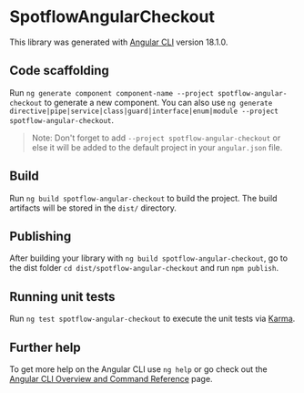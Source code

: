 # SpotflowAngularCheckout

This library was generated with [Angular CLI](https://github.com/angular/angular-cli) version 18.1.0.

## Code scaffolding

Run `ng generate component component-name --project spotflow-angular-checkout` to generate a new component. You can also use `ng generate directive|pipe|service|class|guard|interface|enum|module --project spotflow-angular-checkout`.
> Note: Don't forget to add `--project spotflow-angular-checkout` or else it will be added to the default project in your `angular.json` file. 

## Build

Run `ng build spotflow-angular-checkout` to build the project. The build artifacts will be stored in the `dist/` directory.

## Publishing

After building your library with `ng build spotflow-angular-checkout`, go to the dist folder `cd dist/spotflow-angular-checkout` and run `npm publish`.

## Running unit tests

Run `ng test spotflow-angular-checkout` to execute the unit tests via [Karma](https://karma-runner.github.io).

## Further help

To get more help on the Angular CLI use `ng help` or go check out the [Angular CLI Overview and Command Reference](https://angular.dev/tools/cli) page.
